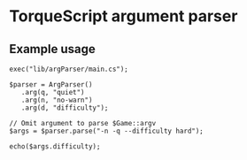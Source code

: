 # TorqueScript argument parser

## Example usage

    exec("lib/argParser/main.cs");

    $parser = ArgParser()
       .arg(q, "quiet")
       .arg(n, "no-warn")
       .arg(d, "difficulty");
    
    // Omit argument to parse $Game::argv
    $args = $parser.parse("-n -q --difficulty hard");

    echo($args.difficulty);
